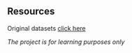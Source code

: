 ## Resources

Original datasets [click here](https://www.kaggle.com/competitions/bike-sharing-demand/data)

*The project is for learning purposes only*
